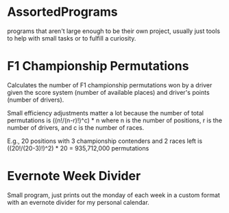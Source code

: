 # AssortedPrograms
programs that aren't large enough to be their own project, 
usually just tools to help with small tasks or to fulfill a curiosity.

# F1 Championship Permutations
Calculates the number of F1 championship permutations won by a driver given
the score system (number of available places) and driver's points (number of
drivers).

Small efficiency adjustments matter a lot because the number of total permutations
is ((n!/(n-r)!)^c) * n where n is the number of positions, r is the number of drivers,
and c is the number of races.

E.g., 20 positions with 3 championship contenders and 2 races left is
((20!/(20-3)!)^2) * 20 = 935,712,000 permutations

# Evernote Week Divider
Small program, just prints out the monday of each week in a custom format
with an evernote divider for my personal calendar.

